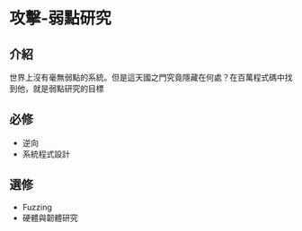 # 攻擊-弱點研究

## 介紹

世界上沒有毫無弱點的系統。但是這天國之門究竟隱藏在何處？在百萬程式碼中找到他，就是弱點研究的目標

## 必修

* 逆向
* 系統程式設計

## 選修

* Fuzzing
* 硬體與韌體研究